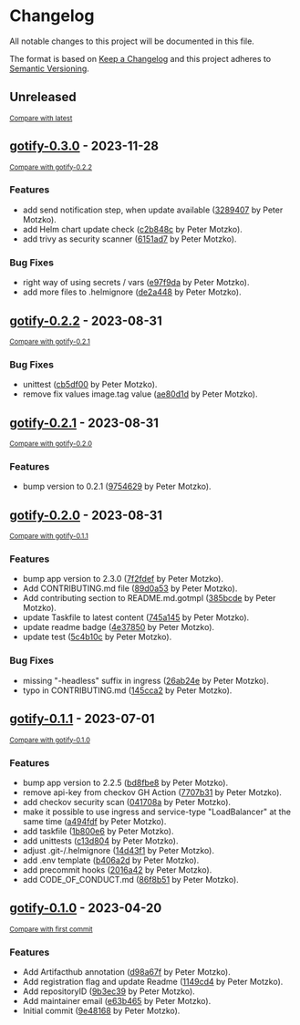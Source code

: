 # Changelog

All notable changes to this project will be documented in this file.

The format is based on [Keep a Changelog](http://keepachangelog.com/en/1.0.0/)
and this project adheres to [Semantic Versioning](http://semver.org/spec/v2.0.0.html).

<!-- insertion marker -->
## Unreleased

<small>[Compare with latest](https://github.com/pmoscode-helm/gotify/compare/gotify-0.3.0...HEAD)</small>

<!-- insertion marker -->
## [gotify-0.3.0](https://github.com/pmoscode-helm/gotify/releases/tag/gotify-0.3.0) - 2023-11-28

<small>[Compare with gotify-0.2.2](https://github.com/pmoscode-helm/gotify/compare/gotify-0.2.2...gotify-0.3.0)</small>

### Features

- add send notification step, when update available ([3289407](https://github.com/pmoscode-helm/gotify/commit/3289407e1df9723da09466226810223d45e5098f) by Peter Motzko).
- add Helm chart update check ([c2b848c](https://github.com/pmoscode-helm/gotify/commit/c2b848c602854af983921f7e78bc9059dfbfd1e7) by Peter Motzko).
- add trivy as security scanner ([6151ad7](https://github.com/pmoscode-helm/gotify/commit/6151ad7990c23c55f4b3b3b9727c4331639c9cb1) by Peter Motzko).

### Bug Fixes

- right way of using secrets / vars ([e97f9da](https://github.com/pmoscode-helm/gotify/commit/e97f9da93445dd22495f1375f4d6ef899615ca5a) by Peter Motzko).
- add more files to .helmignore ([de2a448](https://github.com/pmoscode-helm/gotify/commit/de2a448206a000538272e8b1074177ec5fbd056f) by Peter Motzko).

## [gotify-0.2.2](https://github.com/pmoscode-helm/gotify/releases/tag/gotify-0.2.2) - 2023-08-31

<small>[Compare with gotify-0.2.1](https://github.com/pmoscode-helm/gotify/compare/gotify-0.2.1...gotify-0.2.2)</small>

### Bug Fixes

- unittest ([cb5df00](https://github.com/pmoscode-helm/gotify/commit/cb5df00a98a9319af82f58c5b790a2dd4201ed28) by Peter Motzko).
- remove fix values image.tag value ([ae80d1d](https://github.com/pmoscode-helm/gotify/commit/ae80d1d8cf5ae0d62b434092a6a55351fb60f714) by Peter Motzko).

## [gotify-0.2.1](https://github.com/pmoscode-helm/gotify/releases/tag/gotify-0.2.1) - 2023-08-31

<small>[Compare with gotify-0.2.0](https://github.com/pmoscode-helm/gotify/compare/gotify-0.2.0...gotify-0.2.1)</small>

### Features

- bump version to 0.2.1 ([9754629](https://github.com/pmoscode-helm/gotify/commit/97546290f18b3ccb1d54e07fb29655833c85cf7d) by Peter Motzko).

## [gotify-0.2.0](https://github.com/pmoscode-helm/gotify/releases/tag/gotify-0.2.0) - 2023-08-31

<small>[Compare with gotify-0.1.1](https://github.com/pmoscode-helm/gotify/compare/gotify-0.1.1...gotify-0.2.0)</small>

### Features

- bump app version to 2.3.0 ([7f2fdef](https://github.com/pmoscode-helm/gotify/commit/7f2fdefc3c4f378fab8780d8b88ad44dc5f51014) by Peter Motzko).
- Add CONTRIBUTING.md file ([89d0a53](https://github.com/pmoscode-helm/gotify/commit/89d0a53031fd8574f5b3f12cd1c77299609714fb) by Peter Motzko).
- Add contributing section to README.md.gotmpl ([385bcde](https://github.com/pmoscode-helm/gotify/commit/385bcdebf826897e42376ad469a67f64595309e0) by Peter Motzko).
- update Taskfile to latest content ([745a145](https://github.com/pmoscode-helm/gotify/commit/745a145585fdbd79378293e183023eac67552eea) by Peter Motzko).
- update readme badge ([4e37850](https://github.com/pmoscode-helm/gotify/commit/4e378504d5f44422f5f4b179f8e9a4cd16605c65) by Peter Motzko).
- update test ([5c4b10c](https://github.com/pmoscode-helm/gotify/commit/5c4b10cd845fe21e5ce54c2899b57a520bfb497c) by Peter Motzko).

### Bug Fixes

- missing "-headless" suffix in ingress ([26ab24e](https://github.com/pmoscode-helm/gotify/commit/26ab24ed3e320385d5152cc65da9011fb7d3bede) by Peter Motzko).
- typo in CONTRIBUTING.md ([145cca2](https://github.com/pmoscode-helm/gotify/commit/145cca2481dd1a12d940eed211c39f8aa0f820e2) by Peter Motzko).

## [gotify-0.1.1](https://github.com/pmoscode-helm/gotify/releases/tag/gotify-0.1.1) - 2023-07-01

<small>[Compare with gotify-0.1.0](https://github.com/pmoscode-helm/gotify/compare/gotify-0.1.0...gotify-0.1.1)</small>

### Features

- bump app version to 2.2.5 ([bd8fbe8](https://github.com/pmoscode-helm/gotify/commit/bd8fbe8be76672bbc15bd924a3f41833a3911d80) by Peter Motzko).
- remove api-key from checkov GH Action ([7707b31](https://github.com/pmoscode-helm/gotify/commit/7707b318d4d3a10efd69064c8b037f782b8d5482) by Peter Motzko).
- add checkov security scan ([041708a](https://github.com/pmoscode-helm/gotify/commit/041708af1b27546ff48345b40985975053ca469c) by Peter Motzko).
- make it possible to use ingress and service-type "LoadBalancer" at the same time ([a494fdf](https://github.com/pmoscode-helm/gotify/commit/a494fdf84babed1ea7ceece0aa7e06022401a0fc) by Peter Motzko).
- add taskfile ([1b800e6](https://github.com/pmoscode-helm/gotify/commit/1b800e66e28293f1ae2d10b98716ba71465b542f) by Peter Motzko).
- add unittests ([c13d804](https://github.com/pmoscode-helm/gotify/commit/c13d8042092a5db3146e72c129addc075d946232) by Peter Motzko).
- adjust .git-/.helmignore ([14d43f1](https://github.com/pmoscode-helm/gotify/commit/14d43f1cccc416c23679d31581c94f2260dd70e3) by Peter Motzko).
- add .env template ([b406a2d](https://github.com/pmoscode-helm/gotify/commit/b406a2dbe9b6700bfd337bda241daceadc3109fa) by Peter Motzko).
- add precommit hooks ([2016a42](https://github.com/pmoscode-helm/gotify/commit/2016a42346071124c4b223ad9eda45367942c2d6) by Peter Motzko).
- add CODE_OF_CONDUCT.md ([86f8b51](https://github.com/pmoscode-helm/gotify/commit/86f8b517e65670e18f49d023259c0bfca00ed073) by Peter Motzko).

## [gotify-0.1.0](https://github.com/pmoscode-helm/gotify/releases/tag/gotify-0.1.0) - 2023-04-20

<small>[Compare with first commit](https://github.com/pmoscode-helm/gotify/compare/e19609915ca123a4694ae39a5ef347ce59cc7576...gotify-0.1.0)</small>

### Features

- Add Artifacthub annotation ([d98a67f](https://github.com/pmoscode-helm/gotify/commit/d98a67fed1abf5ce38fa1549117c4e8863ed2a3c) by Peter Motzko).
- Add registration flag and update Readme ([1149cd4](https://github.com/pmoscode-helm/gotify/commit/1149cd47733eab28bb57de75307925968c508bf0) by Peter Motzko).
- Add repositoryID ([9b3ec39](https://github.com/pmoscode-helm/gotify/commit/9b3ec39b49c163290e80d3dd810ead8778048854) by Peter Motzko).
- Add maintainer email ([e63b465](https://github.com/pmoscode-helm/gotify/commit/e63b465fc3605327e4ab106ff045e949c2ec22cd) by Peter Motzko).
- Initial commit ([9e48168](https://github.com/pmoscode-helm/gotify/commit/9e48168ccd18a8bfcbd872cff7cefc23f02816cc) by Peter Motzko).

